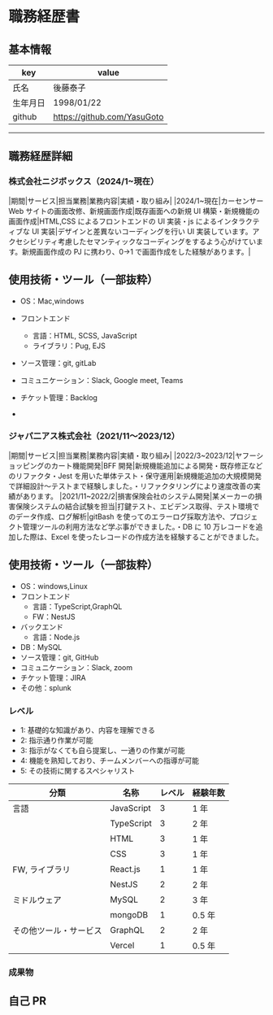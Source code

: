 # 職務経歴書

## 基本情報

| key      | value                       |
| -------- | --------------------------- |
| 氏名     | 後藤泰子                    |
| 生年月日 | 1998/01/22                  |
| github   | https://github.com/YasuGoto |

---

## 職務経歴詳細

### 株式会社ニジボックス（2024/1~現在）

|期間|サービス|担当業務|業務内容|実績・取り組み|
|2024/1~現在|カーセンサー Web サイトの画面改修、新規画面作成|既存画面への新規 UI 構築・新規機能の画面作成|HTML,CSS によるフロントエンドの UI 実装・js によるインタラクティブな UI 実装|デザインと差異ないコーディングを行い UI 実装しています。アクセシビリティ考慮したセマンティックなコーディングをするよう心がけています。新規画面作成の PJ に携わり、0→1 で画面作成をした経験があります。|

## 使用技術・ツール（一部抜粋）

- OS：Mac,windows
- フロントエンド
  - 言語：HTML, SCSS, JavaScript
  - ライブラリ：Pug, EJS
- ソース管理：git, gitLab
- コミュニケーション：Slack, Google meet, Teams
- チケット管理：Backlog

-

### ジャパ二アス株式会社（2021/11〜2023/12）

|期間|サービス|担当業務|業務内容|実績・取り組み|
|2022/3~2023/12|ヤフーショッピングのカート機能開発|BFF 開発|新規機能追加による開発・既存修正などのリファクタ・Jest を用いた単体テスト・保守運用|新規機能追加の大規模開発で詳細設計〜テストまで経験しました。・リファクタリングにより速度改善の実績があります。
|2021/11~2022/2|損害保険会社のシステム開発|某メーカーの損害保険システムの結合試験を担当|打鍵テスト、エビデンス取得、テスト環境でのデータ作成、ログ解析|gitBash を使ってのエラーログ採取方法や、プロジェクト管理ツールの利用方法など学ぶ事ができました。・DB に 10 万レコードを追加した際は、Excel を使ったレコードの作成方法を経験することができました。

## 使用技術・ツール（一部抜粋）

- OS：windows,Linux
- フロントエンド
  - 言語：TypeScript,GraphQL
  - FW：NestJS
- バックエンド
  - 言語：Node.js
- DB：MySQL
- ソース管理：git, GitHub
- コミュニケーション：Slack, zoom
- チケット管理：JIRA
- その他：splunk

### レベル

- 1: 基礎的な知識があり、内容を理解できる
- 2: 指示通り作業が可能
- 3: 指示がなくても自ら提案し、一通りの作業が可能
- 4: 機能を熟知しており、チームメンバーへの指導が可能
- 5: その技術に関するスペシャリスト

| 分類                   | 名称       | レベル | 経験年数 |
| ---------------------- | ---------- | ------ | -------- |
| 言語                   | JavaScript | 3      | 1 年     |
|                        | TypeScript | 3      | 2 年     |
|                        | HTML       | 3      | 1 年     |
|                        | CSS        | 3      | 1 年     |
| FW, ライブラリ         | React.js   | 1      | 1 年     |
|                        | NestJS     | 2      | 2 年     |
| ミドルウェア           | MySQL      | 2      | 3 年     |
|                        | mongoDB    | 1      | 0.5 年   |
| その他ツール・サービス | GraphQL    | 2      | 2 年     |
|                        | Vercel     | 1 　   | 0.5 年   |

### 成果物

## 自己 PR
